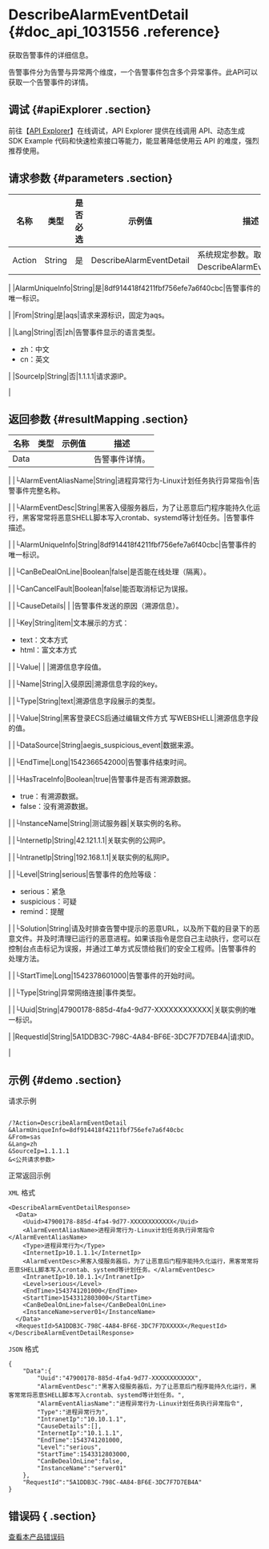 # DescribeAlarmEventDetail {#doc_api_1031556 .reference}

获取告警事件的详细信息。

告警事件分为告警与异常两个维度，一个告警事件包含多个异常事件。此API可以获取一个告警事件的详情。

## 调试 {#apiExplorer .section}

前往【[API Explorer](https://api.aliyun.com/#product=aegis&api=DescribeAlarmEventDetail)】在线调试，API Explorer 提供在线调用 API、动态生成 SDK Example 代码和快速检索接口等能力，能显著降低使用云 API 的难度，强烈推荐使用。

## 请求参数 {#parameters .section}

|名称|类型|是否必选|示例值|描述|
|--|--|----|---|--|
|Action|String|是|DescribeAlarmEventDetail|系统规定参数。取值：DescribeAlarmEventDetail。

 |
|AlarmUniqueInfo|String|是|8df914418f4211fbf756efe7a6f40cbc|告警事件的唯一标识。

 |
|From|String|是|aqs|请求来源标识，固定为aqs。

 |
|Lang|String|否|zh|告警事件显示的语言类型。

 -   zh：中文
-   cn：英文

 |
|SourceIp|String|否|1.1.1.1|请求源IP。

 |

## 返回参数 {#resultMapping .section}

|名称|类型|示例值|描述|
|--|--|---|--|
|Data| | |告警事件详情。

 |
|└AlarmEventAliasName|String|进程异常行为-Linux计划任务执行异常指令|告警事件完整名称。

 |
|└AlarmEventDesc|String|黑客入侵服务器后，为了让恶意后门程序能持久化运行，黑客常常将恶意SHELL脚本写入crontab、systemd等计划任务。|告警事件描述。

 |
|└AlarmUniqueInfo|String|8df914418f4211fbf756efe7a6f40cbc|告警事件的唯一标识。

 |
|└CanBeDealOnLine|Boolean|false|是否能在线处理（隔离）。

 |
|└CanCancelFault|Boolean|false|能否取消标记为误报。

 |
|└CauseDetails| | |告警事件发送的原因（溯源信息）。

 |
|└Key|String|item|文本展示的方式：

 -   text：文本方式
-   html：富文本方式

 |
|└Value| | |溯源信息字段值。

 |
|└Name|String|入侵原因|溯源信息字段的key。

 |
|└Type|String|text|溯源信息字段展示的类型。

 |
|└Value|String|黑客登录ECS后通过编辑文件方式 写WEBSHELL|溯源信息字段的值。

 |
|└DataSource|String|aegis\_suspicious\_event|数据来源。

 |
|└EndTime|Long|1542366542000|告警事件结束时间。

 |
|└HasTraceInfo|Boolean|true|告警事件是否有溯源数据。

 -   true：有溯源数据。
-   false：没有溯源数据。

 |
|└InstanceName|String|测试服务器|关联实例的名称。

 |
|└InternetIp|String|42.121.1.1|关联实例的公网IP。

 |
|└IntranetIp|String|192.168.1.1|关联实例的私网IP。

 |
|└Level|String|serious|告警事件的危险等级：

 -   serious：紧急
-   suspicious：可疑
-   remind：提醒

 |
|└Solution|String|请及时排查告警中提示的恶意URL，以及所下载的目录下的恶意文件。并及时清理已运行的恶意进程。如果该指令是您自己主动执行，您可以在控制台点击标记为误报，并通过工单方式反馈给我们的安全工程师。|告警事件的处理方法。

 |
|└StartTime|Long|1542378601000|告警事件的开始时间。

 |
|└Type|String|异常网络连接|事件类型。

 |
|└Uuid|String|47900178-885d-4fa4-9d77-XXXXXXXXXXXX|关联实例的唯一标识。

 |
|RequestId|String|5A1DDB3C-798C-4A84-BF6E-3DC7F7D7EB4A|请求ID。

 |

## 示例 {#demo .section}

请求示例

``` {#request_demo}

/?Action=DescribeAlarmEventDetail
&AlarmUniqueInfo=8df914418f4211fbf756efe7a6f40cbc
&From=sas
&Lang=zh
&SourceIp=1.1.1.1
&<公共请求参数>

```

正常返回示例

`XML` 格式

``` {#xml_return_success_demo}
<DescribeAlarmEventDetailResponse>
  <Data>
    <Uuid>47900178-885d-4fa4-9d77-XXXXXXXXXXXX</Uuid>
    <AlarmEventAliasName>进程异常行为-Linux计划任务执行异常指令</AlarmEventAliasName>
    <Type>进程异常行为</Type>
    <InternetIp>10.1.1.1</InternetIp>
    <AlarmEventDesc>黑客入侵服务器后，为了让恶意后门程序能持久化运行，黑客常常将恶意SHELL脚本写入crontab、systemd等计划任务。</AlarmEventDesc>
    <IntranetIp>10.10.1.1</IntranetIp>
    <Level>serious</Level>
    <EndTime>1543741201000</EndTime>
    <StartTime>1543312803000</StartTime>
    <CanBeDealOnLine>false</CanBeDealOnLine>
    <InstanceName>server01</InstanceName>
  </Data>
  <RequestId>5A1DDB3C-798C-4A84-BF6E-3DC7F7DXXXXX</RequestId>
</DescribeAlarmEventDetailResponse>

```

`JSON` 格式

``` {#json_return_success_demo}
{
	"Data":{
		"Uuid":"47900178-885d-4fa4-9d77-XXXXXXXXXXXX",
		"AlarmEventDesc":"黑客入侵服务器后，为了让恶意后门程序能持久化运行，黑客常常将恶意SHELL脚本写入crontab、systemd等计划任务。",
		"AlarmEventAliasName":"进程异常行为-Linux计划任务执行异常指令",
		"Type":"进程异常行为",
		"IntranetIp":"10.10.1.1",
		"CauseDetails":[],
		"InternetIp":"10.1.1.1",
		"EndTime":1543741201000,
		"Level":"serious",
		"StartTime":1543312803000,
		"CanBeDealOnLine":false,
		"InstanceName":"server01"
	},
	"RequestId":"5A1DDB3C-798C-4A84-BF6E-3DC7F7D7EB4A"
}
```

## 错误码 { .section}

[查看本产品错误码](https://error-center.aliyun.com/status/product/aegis)

